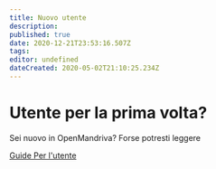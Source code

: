 ```yaml
---
title: Nuovo utente
description: 
published: true
date: 2020-12-21T23:53:16.507Z
tags: 
editor: undefined
dateCreated: 2020-05-02T21:10:25.234Z
---
```


# Utente per la prima volta?

Sei nuovo in OpenMandriva? Forse potresti leggere

[Guide Per l'utente](https://wiki.openmandriva.org/t/user-guide?sort=title)

